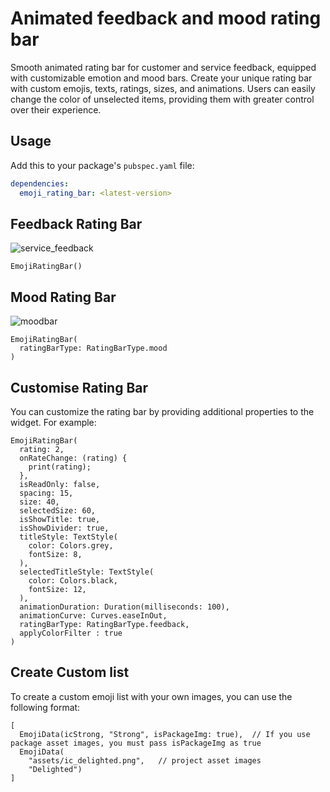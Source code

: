 # Animated feedback and mood rating bar

Smooth animated rating bar for customer and service feedback, equipped with customizable emotion and
mood bars. Create your unique rating bar with custom emojis, texts, ratings, sizes, and animations. Users
can easily change the color of unselected items, providing them with greater control over their
experience.

## Usage

Add this to your package's `pubspec.yaml` file:

```yaml
dependencies:
  emoji_rating_bar: <latest-version>
```

## Feedback Rating Bar
![service_feedback](https://user-images.githubusercontent.com/25680329/222745333-f2438102-7ffa-4d24-ab2c-7f85723f04f3.gif)

```
EmojiRatingBar()
```

## Mood Rating Bar
![moodbar](https://user-images.githubusercontent.com/25680329/222745105-ce228e0d-1928-4b42-9fae-f3beabefe6e9.gif)


```
EmojiRatingBar(
  ratingBarType: RatingBarType.mood
)
```

## Customise Rating Bar
You can customize the rating bar by providing additional properties to the widget. For example:

```
EmojiRatingBar(
  rating: 2,
  onRateChange: (rating) {
    print(rating);
  },
  isReadOnly: false,
  spacing: 15,
  size: 40,
  selectedSize: 60,
  isShowTitle: true,
  isShowDivider: true,
  titleStyle: TextStyle(
    color: Colors.grey,
    fontSize: 8,
  ),
  selectedTitleStyle: TextStyle(
    color: Colors.black,
    fontSize: 12,
  ),
  animationDuration: Duration(milliseconds: 100),
  animationCurve: Curves.easeInOut,
  ratingBarType: RatingBarType.feedback,
  applyColorFilter : true 
)
```
## Create Custom list
To create a custom emoji list with your own images, you can use the following format:

```
[
  EmojiData(icStrong, "Strong", isPackageImg: true),  // If you use package asset images, you must pass isPackageImg as true
  EmojiData(
    "assets/ic_delighted.png",   // project asset images
    "Delighted")
]
```
